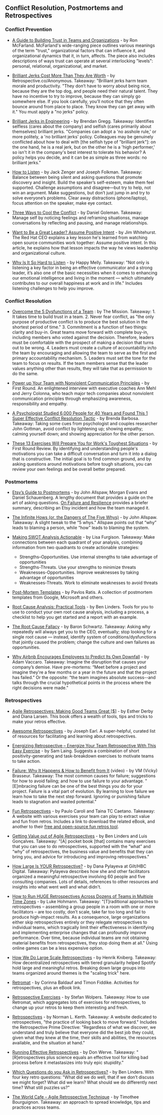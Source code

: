 ## Conflict Resolution, Postmortems and Retrospectives

### Conflict Prevention

- [A Guide to Building Trust in Teams and Organizations](https://opensource.com/open-organization/16/10/building-organizational-trust) - by Ron McFarland. McFarland's wide-ranging piece outlines various meanings of the term "trust," organizational factors that can influence it, and organizational dynamics that it, in turn, affects. The piece also includes descriptions of ways trust can operate at several interlocking "levels": personal, relational, organizational, and market.

- [Brilliant Jerks Cost More Than They Are Worth](https://retrospective.co/brilliant-jerks-cost-more-than-they-are-worth/) - by Retrospective.co/Anonymous. Takeaway: "Brilliant jerks harm team morale and productivity. "They don’t have to worry about being nice, because they are the top dog, and people need their natural talent. They have no incentive to try to improve, because they can simply go somewhere else. If you look carefully, you’ll notice that they often bounce around from place to place. They know they can get away with it." You must apply a "no jerks" policy.

- [Brilliant Jerks in Engineering](http://www.brendangregg.com/blog/2017-11-13/brilliant-jerks.html) - by Brendan Gregg. Takeaway: Identifies selfless (cares about the company) and selfish (cares primarily about themselves) brilliant jerks. "Companies can adopt a 'no asshole rule,' or more politely, a 'no brilliant jerks' policy. Colleagues may be genuinely conflicted about how to deal with [the selfish type of "brilliant jerk"]: on the one hand, he is a real jerk, but on the other he is a 'high performer,' so isn't it in the company's best interest to tolerate his behavior? A policy helps you decide, and it can be as simple as three words: no brilliant jerks."

- [How to Listen](https://hbr.org/2016/07/what-great-listeners-actually-do) - by Jack Zenger and Joseph Folkman. Takeaway: Balance between being silent and asking questions that promote discovery and insight. Build the speaker’s self-esteem, make them feel supported. Challenge assumptions and disagree—but try to help, not win an argument. Make suggestions, but don’t just jump in and try to solve everyone’s problems. Clear away distractions (phone/laptop), focus attention on the speaker, make eye contact.

- [Three Ways to Cool the Conflict](https://www.kornferry.com/institute/work-conflict-management-emotional-intelligence) - by Daniel Goleman. Takeaway: Manage self by noticing feelings and reframing situationss, manage conversations by reflecting and pausing, and manage relationships.

- [Want to Be a Great Leader? Assume Positive Intent](https://opensource.com/open-organization/17/2/assuming-positive-intent) - by Jim Whitehurst. The Red Hat CEO explains a key lesson he's learned from watching open source communities work together: Assume positive intent. In this article, he explains how that lesson impacts the way he views leadership and organizational culture.

- [Why Is It So Hard to Listen](https://www.happymelly.com/power-of-listening/) - by Happy Melly. Takeaway: "Not only is listening a key factor in being an effective communicator and a strong leader, it’s also one of the basic necessities when it comes to enhancing our emotional intelligence and living in the moment — which ultimately contributes to our overall happiness at work and in life." Includes listening challenges to help you improve.

### Conflict Resolution

- [Overcome the 5 Dysfunctions of a Team](https://medium.com/the-mission/part-2-overcome-the-5-dysfunctions-of-a-team-ef922309f8b5) : by The Mission. Takeaway: 1. It takes time to build trust in a team. 2. Never fear conflict, as "the only purpose of productive conflict is to produce the best solution in the shortest period of time." 3. Commitment is a function of two things: clarity and buy-in. Great teams move forward with complete buy-in, including members who voted against the decision. Therefore, leaders must be comfortable with the prospect of making a decision that turns out to be wrong. 4. Leaders must create a culture of accountability in/to the team by encouraging and allowing the team to serve as the first and primary accountability mechanism. 5. Leaders must set the tone for the team to focus on results. If the team members sense that the leader values anything other than results, they will take that as permission to do the same.

- [Power up Your Team with Nonviolent Communication Principles](http://firstround.com/review/power-up-your-team-with-nonviolent-communication-principles/) - by First Round. An enlightened interview with executive coaches Ann Mehl and Jerry Colonna, who teach major tech companies about nonviolent communication principles through emphasizing awareness, responsibility and empathy.

- [A Psychologist Studied 6,000 People for 40 Years and Found This 1 Super Effective Conflict Resolution Tactic](https://www.inc.com/brenda-barbosa/a-psychologist-studied-relationship-dynamics-in-60.html) - by Brenda Barbosa. Takeaway: Taking some cues from psychologist and couples researcher John Gottman, avoid conflict by lightening up; showing empathy; calming yourself down; and showing appreciation for the other person.

- [These 13 Exercises Will Prepare You for Work's Toughest Situations](http://firstround.com/review/these-13-exercises-will-prepare-you-for-works-toughest-situations/) - by First Round Review. By identifying and understanding people's motivations you can take a difficult conversation and turn it into a dialog that is constructive. The initial goal is to find common ground, and by asking questions around motivations before tough situations, you can review your own feelings and be overall better prepared.

### Postmortems

- [Etsy’s Guide to Postmortems](https://extfiles.etsy.com/DebriefingFacilitationGuide.pdf) - by John Allspaw, Morgan Evans and Daniel Schauenberg. A lengthy document that provides a guide on the art of asking questions. [On Failure and Resilience](https://beero.ps/2017/06/17/on-failure-and-resilience/) provides a briefer summary, describing an Etsy incident and how the team managed it.
 
- [The Infinite Hows (or, the Dangers of The Five Whys)](https://www.kitchensoap.com/2014/11/14/the-infinite-hows-or-the-dangers-of-the-five-whys/) - by John Allspaw. Takeaway: A slight tweak to the “5 whys." Allspaw points out that “why” leads to blaming a person, while “how” leads to blaming the system.

- [Making SWOT Analysis Actionable](http://articles.bplans.com/swot-analysis-challenge-day-5-turning-swot-analysis-actionable-strategies/) - by Lisa Furgison. Takeaway: Make connections between each quadrant of your analysis, combining information from two quadrants to create actionable strategies:
    - Strengths–Opportunities. Use internal strengths to take advantage of opportunities
    - Strengths-Threats. Use your strengths to minimize threats
    - Weaknesses-Opportunities. Improve weaknesses by taking advantage of opportunities
    - Weaknesses-Threats. Work to eliminate weaknesses to avoid threats
    
- [Post-Mortem Templates](https://github.com/dastergon/postmortem-templates) - by Pavlos Ratis. A collection of postmortem templates from Google, Microsoft and others.

- [Root Cause Analysis: Practical Tools](https://www.benlinders.com/2011/root-cause-analysis-practical-tools/) - by Ben Linders. Tools for you to use to conduct your own root cause analysis, including a process, a checklist to help you get started and a report with an example.

- [The Root Cause Fallacy](https://www.xaprb.com/blog/2014/07/21/root-cause-fallacy/) - by Baron Schwartz. Takeaway: Asking why repeatedly will always get you to the CEO, eventually; stop looking for a single root cause — instead, identify system of conditions/dysfunctions that jointly caused the problem; change the culture and own failures as opportunities.

- [Why Airbnb Encourages Employees to Predict Its Own Downfall](http://www.inc.com/adam-vaccaro/airbnb-demise.html) - by Adam Vaccaro. Takeaway: Imagine the disruption that causes your company’s demise. Have pre-mortems: “Meet before a project and imagine they're a few months or a year in the future and that the project has failed.” Or the opposite: “the team imagines absolute success--and talks through the crucial hypothetical points in the process where the right decisions were made.”

### Retrospectives

- [Agile Retrospectives: Making Good Teams Great [$]](https://www.amazon.com/Agile-Retrospectives-Making-Teams-Great/dp/0977616649) - by Esther Derby and Diana Larsen. This book offers a wealth of tools, tips and tricks to make your retros effective.

- [Awesome Retrospectives](https://github.com/josephearl/awesome-retrospectives) - by Joseph Earl. A super-helpful, curated list of resources for facilitating and learning about retrospectives.

- [Energizing Retrospective – Energize Your Team Retrospective With This Easy Exercise](https://luis-goncalves.com/energize-your-team-retrospective/) - by Sam Laing. Suggests a combination of short positivity-generating and task-breakdown exercises to motivate teams to take action.

- [Failure: Why It Happens & How to Benefit from It](https://archive.org/details/pdxdevops2017-failure) (video) - by VM (Vicky) Brasseur. Takeaway: The most common causes for failure; suggestions for how to avoid failing; and how to use failure to your advantage. "[E]mbracing failure can be one of the best things you do for your project. Failure is a vital part of evolution. By learning to love failure we learn how to take the next step forward. Ignoring or punishing failure leads to stagnation and wasted potential."

- [Fun Retrospectives](http://www.funretrospectives.com/) - by Paulo Caroli and Taina TC Caetano. Takeaway: A website with various exercises your team can play to extract value and fun from retros. Includes a link to download the related eBook, and another to their [free and open-source fun retros tool](https://funretro.github.io/distributed/).

- [Getting Value out of Agile Retrospectives](https://www.infoq.com/minibooks/agile-retrospectives-value#minibookDownload) - by Ben Linders and Luis Gonçalves. Takeaway: "[A] pocket book [that] contains many exercises that you can use to do retrospectives, supported with the “what” and “why” of retrospectives, the business value and benefits that they can bring you, and advice for introducing and improving retrospectives."

- [How Large Is YOUR Retrospective?](http://tech.gilt.com/agile/2017/07/27/large-scale-retro) - by Dana Pylayeva at Gilt/HBC Digital. Takeaway: Pylayeva describes how she and other facilitators organized a meaningful retrospective involving 60 people and five consulting companies. Lots of details, references to other resources and insights into what went well and what didn't.

- [How to Run HUGE Retrospectives Across Dozens of Teams in Multiple Time Zones](http://www.innovationgames.com/2014/06/how-to-run-huge-retrospectives/) - by Luke Hohmann. Takeaway: "[T]raditional approaches to retrospectives – assembling a group people in a room with one or more facilitators – are too costly, don’t scale, take far too long and fail to produce high-impact results. As a consequence, large organizations either skip retrospectives entirely or they relegate retrospectives to individual teams, which tragically limit their effectiveness in identifying and implementing enterprise changes that can profoundly improve performance. Over time, because individual teams are not obtaining material benefits from retrospectives, they stop doing them at all." Using online games can be a less expensive option.

- [How We Do Large Scale Retrospectives](https://labs.spotify.com/2015/11/05/large-scale-retros/) - by Henrik Kniberg. Takeaway: How decentralized retrospectives with tiered granularity helped Spotify hold large and meaningful retros. Breaking down large groups into teams organized around themes is the "scaling trick" here.

- [Retromat](https://plans-for-retrospectives.com/en/?id=31-127-66-29-102) - by Corinna Baldauf and Timon Fiddike. Activities for retrospectives, plus an eBook link.

- [Retrospective Exercises](https://age-of-product.com/retrospective-exercises/) - by Stefan Wolpers. Takeaway: How to use Retromat, which aggregates lots of exercises for retrospectives, to change up your retros to keep them interesting and fresh.

- [Retrospectives](http://www.retrospectives.com/) - by Norman L. Kerth. Takeaway: A website dedicated to retrospectives, "the practice of looking back to move forward." Includes the Retrospective Prime Directive: "Regardless of what we discover, we understand and truly believe that everyone did the best job they could, given what they knew at the time, their skills and abilities, the resources available, and the situation at hand."

- [Running Effective Retrospectives](http://werve.net/articles/running-effective-retrospectives/) - by Don Werve. Takeaway: "[R]etrospectives plus science equals an effective tool for killing bad process before it metastasizes into truly epic stupidity."

- [Which Questions do you Ask in Retrospectives?](https://www.benlinders.com/2013/which-questions-do-you-ask-in-retrospectives/) - by Ben Linders. With four key retro questions: "What did we do well, that if we don’t discuss we might forget? What did we learn? What should we do differently next time? What still puzzles us?"

- [The World Cafe – Agile Retrospective Technique](https://luis-goncalves.com/the-world-cafe/?__s=zmnhwriwrwhonuvpmtq8) - by Timothee Bourguignon. Takeaway: an approach to spread knowledge, tips and practices across teams.
